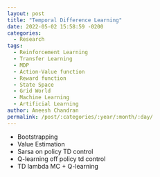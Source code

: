 ```yaml
---
layout: post
title: "Temporal Difference Learning"
date: 2022-05-02 15:58:59 -0200
categories:
  - Research
tags:
  - Reinforcement Learning
  - Transfer Learning
  - MDP
  - Action-Value function
  - Reward function
  - State Space
  - Grid World
  - Machine Learning
  - Artificial Learning
author: Aneesh Chandran
permalink: /post/:categories/:year/:month/:day/
---
```


- Bootstrapping
- Value Estimation
- Sarsa on policy TD control
- Q-learning off policy td control
- TD lambda MC + Q-learning